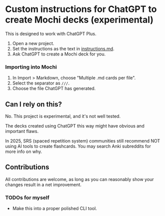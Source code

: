 # Custom instructions for ChatGPT to create Mochi decks (experimental)

This is designed to work with ChatGPT Plus.

1. Open a new project.
2. Set  the instructions as the text in [instructions.md](./instructions.md). 
3. Ask ChatGPT to create a Mochi deck for you.

### Importing into Mochi

1. In Import > Markdown, choose "Multiple .md cards per file".
2. Select the separator as `///`.
3. Choose the file ChatGPT has generated.

## Can I rely on this?

No. This project is experimental, and it's not well tested.

The decks created using ChatGPT this way might have obvious and important flaws. 

In 2025, SRS (spaced repetition system) communities still recommend NOT using AI tools to create flashcards. You may search Anki subreddits for more info on why.

## Contributions

All contributions are welcome, as long as you can reasonably show your changes result in a net improvement.

### TODOs for myself

- Make this into a proper polished CLI tool.